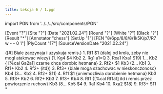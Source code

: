 ```yaml
---
title: Lekcja 6 / 1.pgn
---
```


import PGN from '../../../src/components/PGN'

<PGN>
﻿[Event "?"]
[Site "?"]
[Date "2021.02.24"]
[Round "?"]
[White "?"]
[Black "?"]
[Result "*"]
[Annotator "chess"]
[SetUp "1"]
[FEN "8/6pp/8/8/8/1k5K/p7/R7 w - - 0 1"]
[PlyCount "17"]
[SourceVersionDate "2021.02.24"]

 {[#] Biale zaczynaja i uzyskuja remis.} 1. Rf1 $1 {dalej od krola, zeby nie mogl atakowac wiezy} (1. Kg4 $4 Kb2 2. Rg1 a1=Q 3. Rxa1 Kxa1 $19) 1... Kb2 { [%cal Ga2a1] czarne chca dorobic hetmana} 2. Rf2+ $1 Kb3 (2... Kb1 3. Rf1+ Kb2 4. Rf2+ {itd}) 3. Rf3+ {biale moga szachowac w nieskonczonosc} Kb4 (3... Kb2 4. Rf2+ $11) 4. Rf1 $1 {uniemozliwia dorobienie hetmana} Kb3 5. Rf3+ Kb2 6. Rf2+ Kb3 7. Rf3+ Kb4 8. Rf1 {[%cal Rf1a1] itd i remis przez powtorzenie ruchow} Kb3 (8... Kb5 $4 9. Ra1 Kb4 10. Rxa2 $18) 9. Rf3+ $11 *


</PGN>
